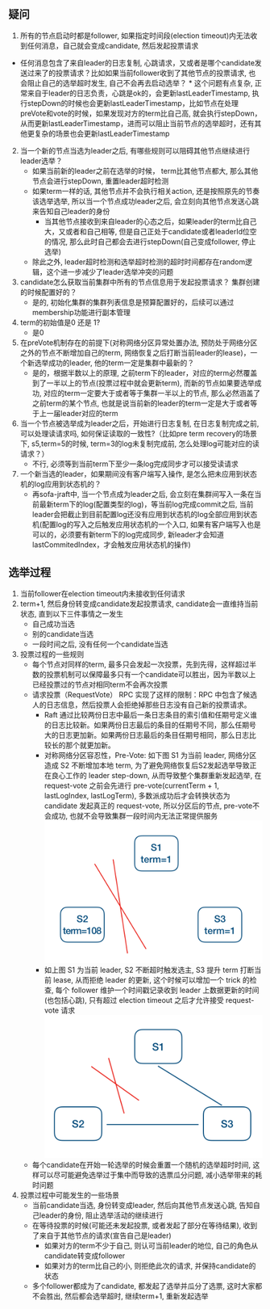 ## 疑问
1. 所有的节点启动时都是follower,  如果指定时间段(election timeout)内无法收到任何消息，自己就会变成candidate, 然后发起投票请求
  * 任何消息包含了来自leader的日志复制, 心跳请求，又或者是哪个candidate发送过来了的投票请求？比如如果当前follower收到了其他节点的投票请求, 也会阻止自己的选举超时发生, 自己不会再去启动选举？
    	* 这个问题有点复杂, 正常来自于leader的日志负责，心跳是ok的，会更新lastLeaderTimestamp, 执行stepDown的时候也会更新lastLeaderTimestamp，比如节点在处理preVote和vote的时候，如果发现对方的term比自己高, 就会执行stepDown，从而更新lastLeaderTimestamp，进而可以阻止当前节点的选举超时，还有其他更复杂的场景也会更新lastLeaderTimestamp
2. 当一个新的节点当选为leader之后, 有哪些规则可以阻碍其他节点继续进行leader选举？
	* 如果当前新的leader之前在选举的时候， term比其他节点都大, 那么其他节点会进行stepDown, 重置leader超时检测
	* 如果term一样的话, 其他节点并不会执行相关action, 还是按照原先的节奏该选举选举, 所以当一个节点成功leader之后, 会立刻向其他节点发送心跳来告知自己leader的身份
		* 当其他节点接收到来自leader的心态之后，如果leader的term比自己大，又或者和自己相等, 但是自己正处于candidate或者leaderId位空的情况, 那么此时自己都会去进行stepDown(自己变成follower, 停止选举)
	* 除此之外, leader超时检测和选举超时检测的超时时间都存在random逻辑，这个进一步减少了leader选举冲突的问题
3. candidate怎么获取当前集群中所有的节点信息用于发起投票请求？ 集群创建的时候配置好的？
	* 是的, 初始化集群的集群列表信息是预算配置好的，后续可以通过membership功能进行副本管理
4. term的初始值是0 还是 1?
	* 是0
5. 在preVote机制存在的前提下(对称网络分区异常处置办法, 预防处于网络分区之外的节点不断增加自己的term, 网络恢复之后打断当前leader的lease)，一个新选举成功的leader, 他的term一定是集群中最新的？
	* 是的，根据半数以上的原理, 之前term下的leader，对应的term必然覆盖到了一半以上的节点(投票过程中就会更新term), 而新的节点如果要选举成功, 对应的term一定要大于或者等于集群一半以上的节点, 那么必然涵盖了之前term的某个节点, 也就是说当前新的leader的term一定是大于或者等于上一届leader对应的term
6. 当一个节点被选举成为leader之后，开始进行日志复制, 在日志复制完成之前, 可以处理读请求吗, 如何保证读取的一致性?（比如pre term recovery的场景下, s5,term=5的时候, term=3的log未复制完成前, 怎么处理log可能对应的读请求？）
	* 不行, 必须等到当前term下至少一条log完成同步才可以接受读请求
7. 一个新当选的leader，如果期间没有客户端写入操作, 是怎么把未应用到状态机的log应用到状态机的？
	* 再sofa-jraft中, 当一个节点成为leader之后, 会立刻在集群间写入一条在当前最新term下的log(配置类型的log)，等当前log完成commit之后, 当前leader会把截止到目前配置log还没有应用到状态机的log全部应用到状态机(配置log的写入之后触发应用状态机的一个入口, 如果有客户端写入也是可以的，必须要有新term下的log完成同步, 新leader才会知道lastCommitedIndex，才会触发应用状态机的操作)

## 选举过程
1. 当前follower在election timeout内未接收到任何请求
2. term+1, 然后身份转变成candidate发起投票请求,  candidate会一直维持当前状态, 直到以下三件事情之一发生
	* 自己成功当选
	* 别的candidate当选
	* 一段时间之后, 没有任何一个candidate当选 
3. 投票过程的一些规则
	* 每个节点对同样的term, 最多只会发起一次投票，先到先得，这样超过半数的投票机制可以保障最多只有一个candidate可以胜出，因为半数以上已经投票过的节点对相同term不会再次投票
	* 请求投票（RequestVote） RPC 实现了这样的限制：RPC 中包含了候选人的日志信息，然后投票人会拒绝掉那些日志没有自己新的投票请求。
		* Raft 通过比较两份日志中最后一条日志条目的索引值和任期号定义谁的日志比较新。如果两份日志最后的条目的任期号不同，那么任期号大的日志更加新。如果两份日志最后的条目任期号相同，那么日志比较长的那个就更加新。
		* 对称网络分区容忍性，Pre-Vote: 如下图 S1 为当前 leader, 网络分区造成 S2 不断增加本地 term, 为了避免网络恢复后S2发起选举导致正在良心工作的 leader step-down, 从而导致整个集群重新发起选举, 在 request-vote 之前会先进行 pre-vote(currentTerm + 1, lastLogIndex, lastLogTerm), 多数派成功后才会转换状态为 candidate 发起真正的 request-vote, 所以分区后的节点, pre-vote不会成功, 也就不会导致集群一段时间内无法正常提供服务
		![](pics/对称网络分区.png)
    	* 如上图 S1 为当前 leader, S2 不断超时触发选主, S3 提升 term 打断当前 lease, 从而拒绝 leader 的更新, 这个时候可以增加一个 trick 的检查, 每个 follower 维护一个时间戳记录收到 leader 上数据更新的时间(也包括心跳), 只有超过 election timeout 之后才允许接受 request-vote 请求
    		![](pics/非对称网络分区.png)
	* 每个candidate在开始一轮选举的时候会重置一个随机的选举超时时间, 这样可以尽可能避免选举过于集中而导致的选票瓜分问题, 减小选举带来的耗时问题
4. 投票过程中可能发生的一些场景
	* 当前candidate当选,  身份转变成leader, 然后向其他节点发送心跳, 告知自己leader的身份, 阻止选举活动的继续进行 
	* 在等待投票的时候(可能还未发起投票, 或者发起了部分在等待结果), 收到了来自于其他节点的请求(宣告自己是leader)
		* 如果对方的term不少于自己, 则认可当前leader的地位, 自己的角色从candidate转变成follower
		* 如果对方的term比自己的小, 则拒绝此次的请求, 并保持candidate的状态
	* 多个follower都成为了candidate, 都发起了选举并瓜分了选票, 这时大家都不会胜出, 然后都会选举超时, 继续term+1, 重新发起选举